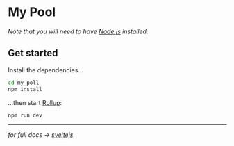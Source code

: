 # My Pool

_Note that you will need to have [Node.js](https://nodejs.org) installed._

## Get started

Install the dependencies...

```bash
cd my_poll
npm install
```

...then start [Rollup](https://rollupjs.org):

```bash
npm run dev
```

---

_for full docs -> [sveltejs](https://svelte.dev)_
